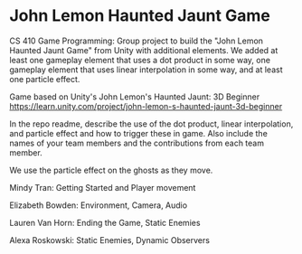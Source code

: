 # John Lemon Haunted Jaunt Game
CS 410 Game Programming: Group project to build the "John Lemon Haunted Jaunt Game" from Unity with additional elements. We added at least one gameplay element that uses a dot product in some way, one gameplay element that uses linear interpolation in some way, and at least one particle effect.

Game based on Unity's John Lemon's Haunted Jaunt: 3D Beginner https://learn.unity.com/project/john-lemon-s-haunted-jaunt-3d-beginner

In the repo readme, describe the use of the dot 
product, linear interpolation, and particle effect and how to trigger these in game. Also include 
the names of your team members and the contributions from each team member.

We use the particle effect on the ghosts as they move.


Mindy Tran: Getting Started and Player movement

Elizabeth Bowden: Environment, Camera, Audio

Lauren Van Horn: Ending the Game, Static Enemies

Alexa Roskowski: Static Enemies, Dynamic Observers
